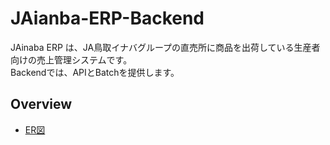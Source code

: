 # JAianba-ERP-Backend
JAinaba ERP は、JA鳥取イナバグループの直売所に商品を出荷している生産者向けの売上管理システムです。  
Backendでは、APIとBatchを提供します。

## Overview
- [ER図](./docs/er_diagram.md)

